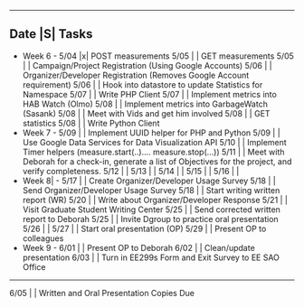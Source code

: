 -------------------------------------------------------------------------------
 Date |S| Tasks
--------------------------------------------------------------------------------
- Week 6 -
 5/04 |x| POST measurements
 5/05 | | GET measurements
 5/05 | | Campaign/Project Registration (Using Google Accounts)
 5/06 | | Organizer/Developer Registration (Removes Google Account requirement)
 5/06 | | Hook into datastore to update Statistics for Namespace
 5/07 | | Write PHP Client
 5/07 | | Implement metrics into HAB Watch (Olmo)
 5/08 | | Implement metrics into GarbageWatch (Sasank)
 5/08 | | Meet with Vids and get him involved 
 5/08 | | GET statistics
 5/08 | | Write Python Client
- Week 7 -
 5/09 | | Implement UUID helper for PHP and Python
 5/09 | | Use Google Data Services for Data Visualization API
 5/10 | | Implement Timer helpers (measure.start(..).... measure.stop(...))
 5/11 | | Meet with Deborah for a check-in, generate a list of Objectives for the project, and verify completeness.
 5/12 | |
 5/13 | |
 5/14 | |
 5/15 | |
 5/16 | |
- Week 8|  -
 5/17 | | Create Organizer/Developer Usage Survey
 5/18 | | Send Organizer/Developer Usage Survey
 5/18 | | Start writing written report (WR)
 5/20 | | Write about Organizer/Developer Response
 5/21 | | Visit Graduate Student Writing Center
 5/25 | | Send corrected written report to Deborah
 5/25 | | Invite Dgroup to practice oral presentation
 5/26 | |
 5/27 | | Start oral presentation (OP)
 5/29 | | Present OP to colleagues
- Week 9 -
 6/01 | | Present OP to Deborah
 6/02 | | Clean/update presentation
 6/03 | | Turn in EE299s Form and Exit Survey to EE SAO Office
------------------------------------------------------------------------------
 6/05 | | Written and Oral Presentation Copies Due

